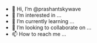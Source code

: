 - 👋 Hi, I’m @prashantskywave
- 👀 I’m interested in ...
- 🌱 I’m currently learning ...
- 💞️ I’m looking to collaborate on ...
- 📫 How to reach me ...

<!---
prashantskywave/prashantskywave is a ✨ special ✨ repository because its `README.md` (this file) appears on your GitHub profile.
You can click the Preview link to take a look at your changes.
--->
